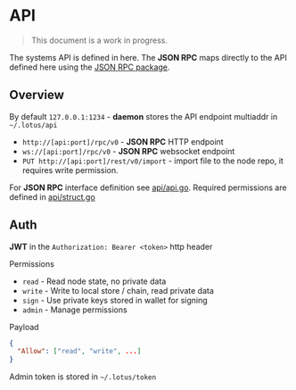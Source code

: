 # API

> This document is a work in progress.

The systems API is defined in here. The **JSON RPC** maps directly to the API defined here using the [JSON RPC package](https://github.com/filecoin-project/lotus/tree/master/lib/jsonrpc).

## Overview

By default `127.0.0.1:1234` - **daemon** stores the API endpoint multiaddr in `~/.lotus/api`

- `http://[api:port]/rpc/v0` - **JSON RPC** HTTP endpoint
- `ws://[api:port]/rpc/v0` - **JSON RPC** websocket endpoint
- `PUT http://[api:port]/rest/v0/import` - import file to the node repo, it requires write permission.

For **JSON RPC** interface definition see [api/api.go](https://github.com/filecoin-project/lotus/blob/master/api/api_full.go). Required permissions are
defined in [api/struct.go](https://github.com/filecoin-project/lotus/blob/master/api/struct.go)

## Auth

**JWT** in the `Authorization: Bearer <token>` http header

Permissions

- `read` - Read node state, no private data
- `write` - Write to local store / chain, read private data
- `sign` - Use private keys stored in wallet for signing
- `admin` - Manage permissions

Payload

```json
{
  "Allow": ["read", "write", ...]
}
```

Admin token is stored in `~/.lotus/token`
